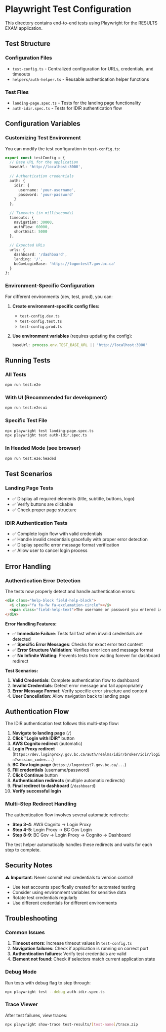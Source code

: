 # Playwright Test Configuration

This directory contains end-to-end tests using Playwright for the RESULTS EXAM application.

## Test Structure

### Configuration Files
- `test-config.ts` - Centralized configuration for URLs, credentials, and timeouts
- `helpers/auth-helper.ts` - Reusable authentication helper functions

### Test Files
- `landing-page.spec.ts` - Tests for the landing page functionality
- `auth-idir.spec.ts` - Tests for IDIR authentication flow

## Configuration Variables

### Customizing Test Environment

You can modify the test configuration in `test-config.ts`:

```typescript
export const testConfig = {
  // Base URL for the application
  baseUrl: 'http://localhost:3000',
  
  // Authentication credentials
  auth: {
    idir: {
      username: 'your-username',
      password: 'your-password'
    }
  },
  
  // Timeouts (in milliseconds)
  timeouts: {
    navigation: 30000,
    authFlow: 60000,
    shortWait: 5000
  },
  
  // Expected URLs
  urls: {
    dashboard: '/dashboard',
    landing: '/',
    bcGovLoginBase: 'https://logontest7.gov.bc.ca'
  }
};
```

### Environment-Specific Configuration

For different environments (dev, test, prod), you can:

1. **Create environment-specific config files:**
   - `test-config.dev.ts`
   - `test-config.test.ts`
   - `test-config.prod.ts`

2. **Use environment variables** (requires updating the config):
   ```typescript
   baseUrl: process.env.TEST_BASE_URL || 'http://localhost:3000'
   ```

## Running Tests

### All Tests
```bash
npm run test:e2e
```

### With UI (Recommended for development)
```bash
npm run test:e2e:ui
```

### Specific Test File
```bash
npx playwright test landing-page.spec.ts
npx playwright test auth-idir.spec.ts
```

### In Headed Mode (see browser)
```bash
npm run test:e2e:headed
```

## Test Scenarios

### Landing Page Tests
- ✅ Display all required elements (title, subtitle, buttons, logo)
- ✅ Verify buttons are clickable
- ✅ Check proper page structure

### IDIR Authentication Tests
- ✅ Complete login flow with valid credentials
- ✅ Handle invalid credentials gracefully with proper error detection
- ✅ Display specific error message format verification
- ✅ Allow user to cancel login process

## Error Handling

### Authentication Error Detection

The tests now properly detect and handle authentication errors:

```html
<div class="help-block field-help-block">
  <i class="fa fa-fw fa-exclamation-circle"></i>
  <span class="field-help-text">The username or password you entered is incorrect</span>
</div>
```

**Error Handling Features:**
- ✅ **Immediate Failure**: Tests fail fast when invalid credentials are detected
- ✅ **Specific Error Messages**: Checks for exact error text content
- ✅ **Error Structure Validation**: Verifies error icon and message format
- ✅ **No Infinite Waiting**: Prevents tests from waiting forever for dashboard redirect

**Test Scenarios:**
1. **Valid Credentials**: Complete authentication flow to dashboard
2. **Invalid Credentials**: Detect error message and fail appropriately  
3. **Error Message Format**: Verify specific error structure and content
4. **User Cancellation**: Allow navigation back to landing page

## Authentication Flow

The IDIR authentication test follows this multi-step flow:

1. **Navigate to landing page** (`/`)
2. **Click "Login with IDIR"** button
3. **AWS Cognito redirect** (automatic)
4. **Login Proxy redirect** (`https://dev.loginproxy.gov.bc.ca/auth/realms/idir/broker/idir/login?session_code=...`)
5. **BC Gov login page** (`https://logontest7.gov.bc.ca/...`)
6. **Fill credentials** (username/password)
7. **Click Continue** button
8. **Authentication redirects** (multiple automatic redirects)
9. **Final redirect to dashboard** (`/dashboard`)
10. **Verify successful login**

### Multi-Step Redirect Handling

The authentication flow involves several automatic redirects:
- **Step 3-4**: AWS Cognito → Login Proxy
- **Step 4-5**: Login Proxy → BC Gov Login
- **Step 8-9**: BC Gov → Login Proxy → Cognito → Dashboard

The test helper automatically handles these redirects and waits for each step to complete.

## Security Notes

⚠️ **Important**: Never commit real credentials to version control!

- Use test accounts specifically created for automated testing
- Consider using environment variables for sensitive data
- Rotate test credentials regularly
- Use different credentials for different environments

## Troubleshooting

### Common Issues

1. **Timeout errors**: Increase timeout values in `test-config.ts`
2. **Navigation failures**: Check if application is running on correct port
3. **Authentication failures**: Verify test credentials are valid
4. **Element not found**: Check if selectors match current application state

### Debug Mode
Run tests with debug flag to step through:
```bash
npx playwright test --debug auth-idir.spec.ts
```

### Trace Viewer
After test failures, view traces:
```bash
npx playwright show-trace test-results/[test-name]/trace.zip
```
